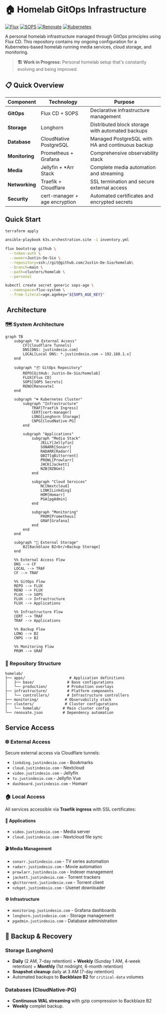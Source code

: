 # 🏠 Homelab GitOps Infrastructure

[![Flux](https://img.shields.io/badge/GitOps-Flux-5C7CFA.svg)](https://fluxcd.io/)
[![SOPS](https://img.shields.io/badge/Secrets-SOPS-orange.svg)](https://github.com/mozilla/sops)
[![Renovate](https://img.shields.io/badge/Dependencies-Renovate-1f8ceb.svg)](https://renovatebot.com/)
[![Kubernetes](https://img.shields.io/badge/Platform-Kubernetes-326CE5.svg)](https://kubernetes.io/)

A personal homelab infrastructure managed through GitOps principles using Flux CD. This repository contains my ongoing configuration for a Kubernetes-based homelab running media services, cloud storage, and monitoring.

> **🏗️ Work in Progress:** Personal homelab setup that's constantly evolving and being improved.

## 📋 Quick Overview

| **Component** | **Technology** | **Purpose** |
|---------------|----------------|-------------|
| **GitOps** | Flux CD + SOPS | Declarative infrastructure management |
| **Storage** | Longhorn | Distributed block storage with automated backups |
| **Database** | CloudNative PostgreSQL | Managed PostgreSQL with HA and continuous backup |
| **Monitoring** | Prometheus + Grafana | Comprehensive observability stack |
| **Media** | Jellyfin + *Arr Stack | Complete media automation and streaming |
| **Networking** | Traefik + Cloudflare | SSL termination and secure external access |
| **Security** | cert-manager + age encryption | Automated certificates and encrypted secrets |

## Quick Start

```bash
terraform apply

ansible-playbook k3s.orchestration.site -i inventory.yml

flux bootstrap github \
  --token-auth \
  --owner=Justin-De-Sio \
  --repository=ssh://git@github.com/Justin-De-Sio/homelab\
  --branch=main \
  --path=clusters/homelab \
  --personal

kubectl create secret generic sops-age \
  --namespace=flux-system \
  --from-literal=age.agekey="${SOPS_AGE_KEY}"
```


## ️ Architecture

### 🗺️ System Architecture

```mermaid
graph TB
    subgraph "🌐 External Access"
        CF[Cloudflare Tunnels]
        DNS[DNS: justindesio.com]
        LOCAL[Local DNS: *.justindesio.com → 192.168.1.x]
    end
    
    subgraph "📦 GitOps Repository"
        REPO[GitHub: Justin-De-Sio/homelab]
        FLUX[Flux CD]
        SOPS[SOPS Secrets]
        RENO[Renovate]
    end
    
    subgraph "☸️ Kubernetes Cluster"
        subgraph "Infrastructure"
            TRAF[Traefik Ingress]
            CERT[cert-manager]
            LONG[Longhorn Storage]
            CNPG[CloudNative-PG]
        end
        
        subgraph "Applications"
            subgraph "Media Stack"
                JELLY[Jellyfin]
                SONARR[Sonarr]
                RADARR[Radarr]
                QBIT[qBittorrent]
                PROWL[Prowlarr]
                JACK[Jackett]
                NZB[NZBGet]
            end
            
            subgraph "Cloud Services"
                NC[Nextcloud]
                LINK[Linkding]
                HOM[Homarr]
                PGA[pgAdmin]
            end
            
            subgraph "Monitoring"
                PROM[Prometheus]
                GRAF[Grafana]
            end
        end
    end
    
    subgraph "💾 External Storage"
        B2[Backblaze B2<br/>Backup Storage]
    end
    
    %% External Access Flow
    DNS --> CF
    LOCAL --> TRAF
    CF --> TRAF
    
    %% GitOps Flow
    REPO --> FLUX
    RENO --> FLUX
    FLUX --> SOPS
    FLUX --> Infrastructure
    FLUX --> Applications
    
    %% Infrastructure Flow
    CERT --> TRAF
    TRAF --> Applications
    
    %% Backup Flow
    LONG --> B2
    CNPG --> B2
    
    %% Monitoring Flow
    PROM --> GRAF
```

### 📁 Repository Structure
```
homelab/
├── apps/                    # Application definitions
│   ├── base/               # Base configurations
│   └── production/         # Production overlays
├── infrastructure/         # Platform components
│   └── controllers/        # Infrastructure controllers
├── monitoring/            # Observability stack
├── clusters/              # Cluster configurations
│   └── homelab/          # Main cluster config
└── renovate.json         # Dependency automation
```

## Service Access
### 🌐 External Access
Secure external access via Cloudflare tunnels:
- `linkding.justindesio.com` - Bookmarks
- `cloud.justindesio.com` - Nextcloud  
- `video.justindesio.com` - Jellyfin
- `tv.justindesio.com` - Jellyfin Vue
- `dashboard.justindesio.com` - Homarr

### 🏠 Local Access

All services accessible via **Traefik ingress** with SSL certificates:

#### 📱 Applications
- `video.justindesio.com` - Media server
- `cloud.justindesio.com` - Nextcloud file sync

#### 🎬 Media Management
- `sonarr.justindesio.com` - TV series automation
- `radarr.justindesio.com` - Movie automation  
- `prowlarr.justindesio.com` - Indexer management
- `jackett.justindesio.com` - Torrent trackers
- `qbittorrent.justindesio.com` - Torrent client
- `nzbget.justindesio.com` - Usenet downloader

#### ⚙️ Infrastructure
- `monitoring.justindesio.com` - Grafana dashboards
- `longhorn.justindesio.com` - Storage management
- `pgadmin.justindesio.com` - Database administration

## 🔄 Backup & Recovery

### **Storage (Longhorn)**
- **Daily** (2 AM, 7-day retention) + **Weekly** (Sunday 1 AM, 4-week retention) + **Monthly** (1st midnight, 6-month retention)
- **Snapshot cleanup** daily at 3 AM (7-day retention)
- Automated backups to **Backblaze B2** for `critical-data` volumes

### **Databases (CloudNative-PG)**
- **Continuous WAL streaming** with gzip compression to Backblaze B2
- **Weekly** complet backup.

